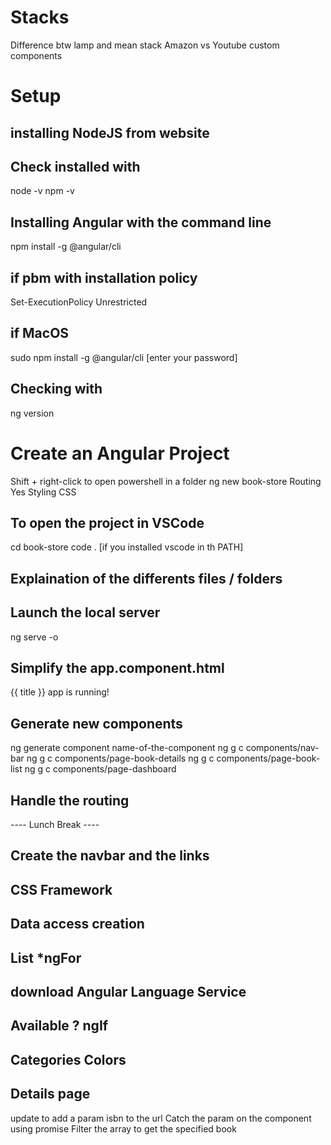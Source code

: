 # Stacks
Difference btw lamp and mean stack
Amazon vs Youtube custom components

# Setup
## installing NodeJS from website
## Check installed with
node -v
npm -v

## Installing Angular with the command line
npm install -g @angular/cli

## if pbm with installation policy
Set-ExecutionPolicy Unrestricted

## if MacOS
sudo npm install -g @angular/cli
[enter your password]

## Checking with
ng version

# Create an Angular Project
Shift + right-click to open powershell in a folder
ng new book-store
Routing Yes
Styling CSS

## To open the project in VSCode
cd book-store
code . [if you installed vscode in th PATH]

## Explaination of the differents files / folders

## Launch the local server
ng serve -o

## Simplify the app.component.html
<!-- line 333 -->
<span> {{ title }} app is running!</span>

<!-- last line -->
<router-outlet></router-outlet>

## Generate new components
ng generate component name-of-the-component
ng g c components/nav-bar
ng g c components/page-book-details
ng g c components/page-book-list
ng g c components/page-dashboard

## Handle the routing
---- Lunch Break ----
## Create the navbar and the links
## CSS Framework
## Data access creation
## List *ngFor
## download Angular Language Service
## Available ? ngIf
## Categories Colors

## Details page
update to add a param isbn to the url
Catch the param on the component using promise
Filter the array to get the specified book
